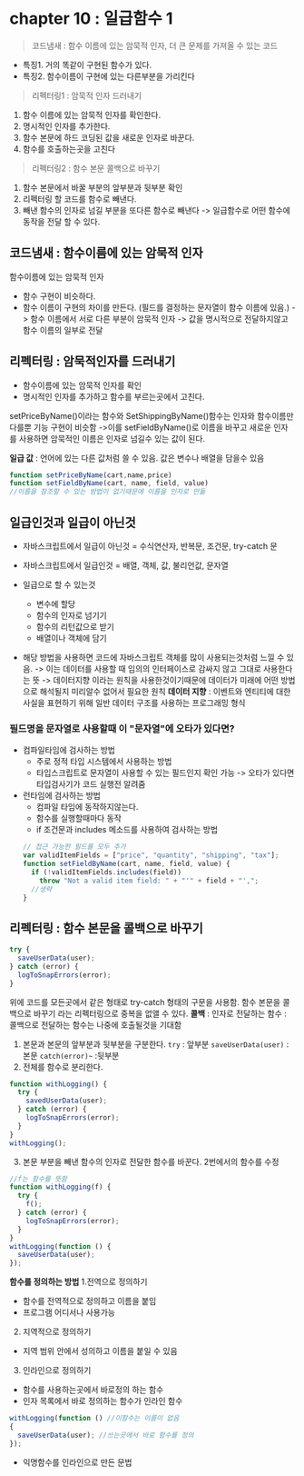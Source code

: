 # chapter 10 : 일급함수 1

> 코드냄새 : 함수 이름에 있는 암묵적 인자, 더 큰 문제를 가져올 수 있는 코드

- 특징1. 거의 똑같이 구현된 함수가 있다.
- 특징2. 함수이름이 구현에 있는 다른부분을 가리킨다

> 리펙터링1 : 암묵적 인자 드러내기

1. 함수 이름에 있는 암묵적 인자를 확인한다.
2. 명시적인 인자를 추가한다.
3. 함수 본문에 하드 코딩된 값을 새로운 인자로 바꾼다.
4. 함수를 호출하는곳을 고친다

> 리펙터링2 : 함수 본문 콜백으로 바꾸기

1. 함수 본문에서 바꿀 부분의 앞부분과 뒷부분 확인
2. 리펙터링 할 코드를 함수로 빼낸다.
3. 빼낸 함수의 인자로 넘길 부분을 또다른 함수로 빼낸다
   -> 일급함수로 어떤 함수에 동작을 전달 할 수 있다.

## 코드냄새 : 함수이름에 있는 암묵적 인자

함수이름에 있는 암묵적 인자

- 함수 구현이 비슷하다.
- 함수 이름이 구현의 차이를 만든다. (필드를 결정하는 문자열이 함수 이름에 있음.)
  -> 함수 이름에서 서로 다른 부분이 암묵적 인자
  -> 값을 명시적으로 전달하지않고 함수 이름의 일부로 전달

## 리펙터링 : 암묵적인자를 드러내기

- 함수이름에 있는 암묵적 인자를 확인
- 명시적인 인자를 추가하고 함수를 부르는곳에서 고친다.

setPriceByName()이라는 함수와 SetShippingByName()함수는 인자와 함수이름만 다를뿐 기능 구현이 비슷함
->이를 setFieldByName()로 이름을 바꾸고 새로운 인자를 사용하면 암묵적인 이름은 인자로 넘길수 있는 값이 된다.

**일급 값**
: 언어에 있는 다른 값처럼 쓸 수 있음. 값은 변수나 배열을 담을수 있음

```js
function setPriceByName(cart,name,price)
function setFieldByName(cart, name, field, value)
//이름을 참조할 수 있는 방법이 없기때문에 이름을 인자로 만듦
```

## 일급인것과 일급이 아닌것

- 자바스크립트에서 일급이 아닌것 = 수식연산자, 반복문, 조건문, try-catch 문
- 자바스크립트에서 일급인것 = 배열, 객체, 값, 불리언값, 문자열
- 일급으로 할 수 있는것

  - 변수에 할당
  - 함수의 인자로 넘기기
  - 함수의 리턴값으로 받기
  - 배열이나 객체에 담기

- 해당 방법을 사용하면 코드에 자바스크립트 객체를 많이 사용되는것처럼 느낄 수 있음.
  -> 이는 데이터를 사용할 때 임의의 인터페이스로 감싸지 않고 그대로 사용한다는 뜻
  -> 데이터지향 이라는 원칙을 사용한것이기때문에 데이터가 미래에 어떤 방법으로 해석될지 미리알수 없어서 필요한 원칙
  **데이터 지향** : 이벤트와 엔티티에 대한 사실을 표현하기 위해 일반 데이터 구조를 사용하는 프로그래밍 형식

### 필드명을 문자열로 사용할때 이 "문자열"에 오타가 있다면?

- 컴파일타임에 검사하는 방법
  - 주로 정적 타입 시스템에서 사용하는 방법
  - 타입스크립트로 문자열이 사용할 수 있는 필드인지 확인 가능 -> 오타가 있다면 타입검사기가 코드 실행전 알려줌
- 런타임에 검사하는 방법
  - 컴파일 타임에 동작하지않는다.
  - 함수를 실행할때마다 동작
  - if 조건문과 includes 메소드를 사용하여 검사하는 방법
  ```js
  // 접근 가능한 필드를 모두 추가
  var validItemFields = ["price", "quantity", "shipping", "tax"];
  function setFieldByName(cart, name, field, value) {
    if (!validItemFields.includes(field))
      throw "Not a valid item field: " + "'" + field + "',";
    //생략
  }
  ```

## 리펙터링 : 함수 본문을 콜백으로 바꾸기

```js
try {
  saveUserData(user);
} catch (error) {
  logToSnapErrors(error);
}
```

위에 코드를 모든곳에서 같은 형태로 try-catch 형태의 구문을 사용함.
함수 본문을 콜백으로 바꾸기 라는 리펙터링으로 중복을 없앨 수 있다.
**콜백**
: 인자로 전달하는 함수
: 콜백으로 전달하는 함수는 나중에 호출될것을 기대함

1. 본문과 본문의 앞부분과 뒷부분을 구분한다.
   `try` : 앞부분
   `saveUserData(user)` :본문
   `catch(error)~` :뒷부분
2. 전체를 함수로 분리한다.

```js
function withLogging() {
  try {
    savedUserData(user);
  } catch (error) {
    logToSnapErrors(error);
  }
}
withLogging();
```

3. 본문 부분을 빼낸 함수의 인자로 전달한 함수를 바꾼다.
   2번에서의 함수를 수정

```js
//f는 함수를 뜻함
function withLogging(f) {
  try {
    f();
  } catch (error) {
    logToSnapErrors(error);
  }
}
withLogging(function () {
  saveUserData(user);
});
```

**함수를 정의하는 방법** 1.전역으로 정의하기

- 함수를 전역적으로 정의하고 이름을 붙임
- 프로그램 어디서나 사용가능

2. 지역적으로 정의하기

- 지역 범위 안에서 성의하고 이름을 붙일 수 있음

3. 인라인으로 정의하기

- 함수를 사용하는곳에서 바로정의 하는 함수
- 인자 목록에서 바로 정의하는 함수가 인라인 함수

```js
withLogging(function () //이함수는 이름이 없음
{
  saveUserData(user); //쓰는곳에서 바로 함수를 정의
});
```

- 익명함수를 인라인으로 만든 문법
